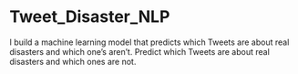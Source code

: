 # Tweet_Disaster_NLP
 I build a machine learning model that predicts which Tweets are about real disasters and which one’s aren’t. Predict which Tweets are about real disasters and which ones are not.

